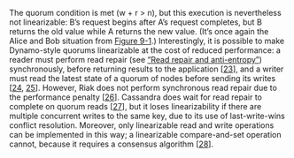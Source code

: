 The quorum condition is met (w + r > n), but this execution is nevertheless not
linearizable: B’s request begins after A’s request completes, but B returns the old value while A
returns the new value. (It’s once again the Alice and Bob situation from
[Figure 9-1](#fig_consistency_linearizability_0).) 
Interestingly, it is possible to make Dynamo-style quorums linearizable at the cost of reduced
performance: a reader must perform read repair (see [“Read repair and anti-entropy”](ch05.html#sec_replication_read_repair)) synchronously,
before returning results to the application
[[23](ch09.html#Attiya1995bm)],
and a writer must read the latest state of a quorum of nodes before sending its writes
[[24](ch09.html#Lynch1997gr),
[25](ch09.html#Cachin2011wt)].
However, Riak does not perform synchronous read repair due to the performance penalty
[[26](ch09.html#Elliott2015zg)].
Cassandra does wait for read repair to complete on quorum reads
[[27](ch09.html#Ekstrom2012ix)],
but it loses linearizability if there are multiple concurrent writes to the same key, due to its use
of last-write-wins conflict resolution. 
Moreover, only linearizable read and write operations can be implemented in this way; a
linearizable compare-and-set operation cannot, because it requires a consensus algorithm
[[28](ch09.html#Herlihy1991gk)].